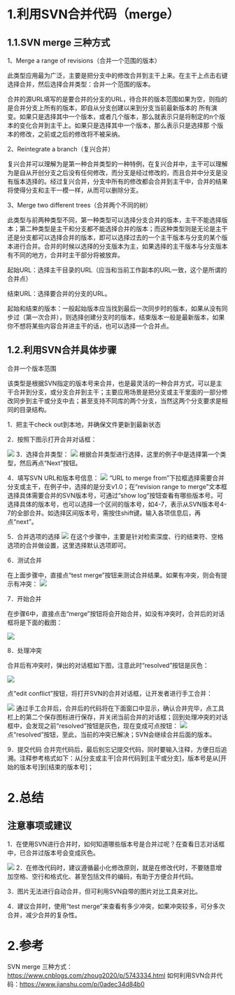 # 1.利用SVN合并代码（merge）

## 1.1.SVN merge 三种方式

1、Merge a range of revisions（合并一个范围的版本）

此类型应用最为广泛，主要是把分支中的修改合并到主干上来。在主干上点击右键选择合并，然后选择合并类型：合并一个范围的版本。

合并的源URL填写的是要合并的分支的URL，待合并的版本范围如果为空，则指的是合并分支上所有的版本，即自从分支创建以来到分支当前最新版本的 所有演变。如果只是选择其中一个版本，或者几个版本，那么就表示只是将制定的n个版本的变化合并到主干上。如果只是选择其中一个版本，那么表示只是选择那 个版本的修改，之前或之后的修改将不被采纳。

2、Reintegrate a branch（复兴合并）

复兴合并可以理解为是第一种合并类型的一种特例，在复兴合并中，主干可以理解为是自从开创分支之后没有任何修改，而分支是经过修改的，而且合并中分支是没 有版本选择的。经过复兴合并，分支中所有的修改都会合并到主干中，合并的结果将使得分支和主干一模一样，从而可以删除分支。

3、Merge two different trees（合并两个不同的树）

此类型与前两种类型不同，第一种类型可以选择分支合并的版本，主干不能选择版本；第二种类型是主干和分支都不能选择合并的版本；而这种类型则是无论是主干 还是分支都可以选择合并的版本，即可以选择过去的一个主干版本与分支的某个版本进行合并。合并的时候以选择的分支版本为主，如果选择的主干版本与分支版本 有不同的地方，合并时主干部分将被放弃。

起始URL：选择主干目录的URL（应当和当前工作副本的URL一致，这个是所谓的合并点）

结束URL：选择要合并的分支的URL。

起始和结束的版本：一般起始版本应当找到最后一次同步时的版本，如果从没有同步过（第一次合并），则选择创建分支时的版本，结束版本一般是最新版本，如果你不想将某些内容合并进主干的话，也可以选择一个合并点。
## 1.2.利用SVN合并具体步骤

合并一个版本范围

该类型是根据SVN指定的版本号来合并，也是最灵活的一种合并方式，可以是主干合并到分支，或分支合并到主干；主要应用场景是把分支或主干里面的一部分修改同步到主干或分支中去；甚至支持不同库的两个分支，当然这两个分支要求是相同的目录结构。

1．把主干check out到本地，并确保文件更新到最新状态

2．按照下图示打开合并对话框：

![](/static/image/6975614-8a1663c371d3c628.webp)
3．选择合并类型：
![](/static/image/6975614-69d44e59d81a075a.webp)
根据合并类型进行选择，这里的例子中是选择第一个类型，然后再点“Next”按钮。

4．填写SVN URL和版本号信息：
![](/static/image/6975614-214e0ad9b0865bd3.webp)
“URL to merge from”下拉框选择需要合并分支或主干，在例子中，选择的是分支v1.0；在“revision range to merge”文本框选择具体需要合并的SVN版本号，可通过“show log”按钮查看有哪些版本号。可选择具体的版本号，也可以选择一个区间的版本号，如4-7，表示从SVN版本号4-7的全部合并。如选择区间版本号，需按住shift键。输入各项信息后，再点“next”。


5．合并选项的选择
![](/static/image/6975614-59d7261838d3f6de.webp)
在这个步骤中，主要是针对检索深度、行的结束符、空格选项的合并做设置，这里选择默认选项即可。

6．测试合并

在上面步骤中，直接点“test merge”按钮来测试合并结果。如果有冲突，则会有提示有冲突：
![](/static/image/6975614-2ed35e560cb01251.webp)

7．开始合并

在步骤6中，直接点击“merge”按钮将会开始合并，如没有冲突时，合并后的对话框将是下面的截图：

![](/static/image/6975614-7f70b45de77d1274.webp)

8．处理冲突

合并后有冲突时，弹出的对话框如下图，注意此时“resolved”按钮是灰色：

![](/static/image/6975614-849020f7e19033cf.webp)

点“edit conflict”按钮，将打开SVN的合并对话框，让开发者进行手工合并：

![](/static/image/6975614-d80b092b25d350eb.webp)
通过手工合并后，合并后的代码将在下面窗口中显示，确认合并完毕，点工具栏上的第二个保存图标进行保存，并关闭当前合并的对话框；回到处理冲突的对话框中，会发现之前“resolved”按钮是灰色，现在变成可点按钮：
![](/static/image/6975614-52178d989324277c.webp)
点“resolved”按钮，至此，当前的冲突已解决；SVN会继续合并后面的版本。

9．提交代码
合并完代码后，最后别忘记提交代码，同时要输入注释，方便日后追溯。注释参考格式如下：从[分支或主干]合并代码到[主干或分支]，版本号是从[开始的版本号]到[结束的版本号]；


# 2.总结
## 注意事项或建议

1．在使用SVN进行合并时，如何知道哪些版本号是合并过呢？在查看日志对话框中，已合并过版本号会变成灰色。

![](/static/image/6975614-6416093317dd50fd.webp)
2．在修改代码时，建议遵循最小化修改原则，就是在修改代时，不要随意增加空格、空行和格式化、甚至包括文件的编码，有助于方便合并代码。

3．图片无法进行自动合并，但可利用SVN自带的图片对比工具来对比。

4．建议合并时，使用“test merge”来查看有多少冲突，如果冲突较多，可分多次合并，减少合并的复杂性。



# 2.参考
SVN merge 三种方式：https://www.cnblogs.com/zhoug2020/p/5743334.html
如何利用SVN合并代码：https://www.jianshu.com/p/0adec34d84b0


